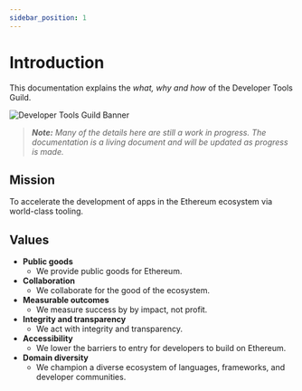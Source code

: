 ```yaml
---
sidebar_position: 1
---
```

# Introduction

This documentation explains the *what, why and how* of the Developer Tools Guild.

![Developer Tools Guild Banner](/img/dtg-banner.png)

> ***Note:** Many of the details here are still a work in progress. The documentation is a living document and will be updated as progress is made.*

## Mission

To accelerate the development of apps in the Ethereum ecosystem via world-class tooling.

## Values

- **Public goods**
  - We provide public goods for Ethereum.
- **Collaboration**
  - We collaborate for the good of the ecosystem.
- **Measurable outcomes**
  - We measure success by by impact, not profit.
- **Integrity and transparency**
  - We act with integrity and transparency.
- **Accessibility**
  - We lower the barriers to entry for developers to build on Ethereum.
- **Domain diversity**
  - We champion a diverse ecosystem of languages, frameworks, and developer communities.
